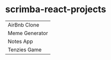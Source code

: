 # scrimba-react-projects

<table>
  <tr>
    <td>AirBnb Clone</td>
  </tr>
  <tr>
    <td>Meme Generator</td>
  </tr>
  <tr>
    <td>Notes App</td>
  </tr>
  <tr>
    <td>Tenzies Game</td>
  </tr>
</table>
